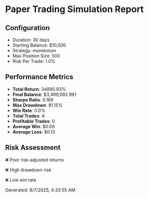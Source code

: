 
# Paper Trading Simulation Report

## Configuration
- Duration: 30 days
- Starting Balance: $10,000
- Strategy: momentum
- Max Position Size: 500
- Risk Per Trade: 1.0%

## Performance Metrics
- **Total Return**: 34890.93%
- **Final Balance**: $3,499,092.961
- **Sharpe Ratio**: 0.189
- **Max Drawdown**: 81.15%
- **Win Rate**: 0.0%
- **Total Trades**: 4
- **Profitable Trades**: 0
- **Average Win**: $0.00
- **Average Loss**: $0.13

## Risk Assessment
❌ Poor risk-adjusted returns

❌ High drawdown risk

❌ Low win rate

Generated: 8/7/2025, 4:33:55 AM
    